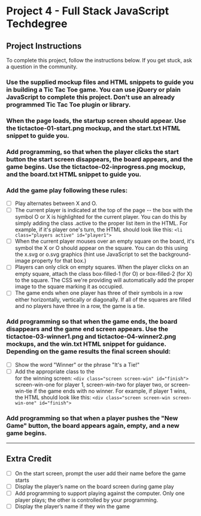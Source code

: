 # Project 4 - Full Stack JavaScript Techdegree

## Project Instructions

To complete this project, follow the instructions below. If you get stuck, ask a question in the community.

### Use the supplied mockup files and HTML snippets to guide you in building a Tic Tac Toe game. You can use jQuery or plain JavaScript to complete this project. Don't use an already programmed Tic Tac Toe plugin or library.

### When the page loads, the startup screen should appear. Use the tictactoe-01-start.png mockup, and the start.txt HTML snippet to guide you.

### Add programming, so that when the player clicks the start button the start screen disappears, the board appears, and the game begins. Use the tictactoe-02-inprogress.png mockup, and the board.txt HTML snippet to guide you.

### Add the game play following these rules:
- [ ] Play alternates between X and O.
- [ ] The current player is indicated at the top of the page -- the box with the symbol O or X is highlighted for the current player. You can do this by simply adding the class .active to the proper list item in the HTML. For example, if it's player one's turn, the HTML should look like this: `<li class="players active" id="player1">`
- [ ] When the current player mouses over an empty square on the board, it's symbol the X or O should appear on the square. You can do this using the x.svg or o.svg graphics (hint use JavaScript to set the background-image property for that box.)
- [ ] Players can only click on empty squares. When the player clicks on an empty square, attach the class box-filled-1 (for O) or box-filled-2 (for X) to the square. The CSS we're providing will automatically add the proper image to the square marking it as occupied.
- [ ] The game ends when one player has three of their symbols in a row either horizontally, vertically or diagonally. If all of the squares are filled and no players have three in a row, the game is a tie.

### Add programming so that when the game ends, the board disappears and the game end screen appears. Use the tictactoe-03-winner1.png and tictactoe-04-winner2.png mockups, and the win.txt HTML snippet for guidance. Depending on the game results the final screen should:
- [ ] Show the word "Winner" or the phrase "It's a Tie!"
- [ ] Add the appropriate class to the <div> for the winning screen: `<div class="screen screen-win" id="finish">` screen-win-one for player 1, screen-win-two for player two, or screen-win-tie if the game ends with no winner. For example, if player 1 wins, the HTML should look like this: `<div class="screen screen-win screen-win-one" id="finish">`

### Add programming so that when a player pushes the "New Game" button, the board appears again, empty, and a new game begins.

--- 

## Extra Credit

- [ ] On the start screen, prompt the user add their name before the game starts
- [ ] Display the player’s name on the board screen during game play
- [ ] Add programming to support playing against the computer. Only one player plays; the other is controlled by your programming.
- [ ] Display the player’s name if they win the game
